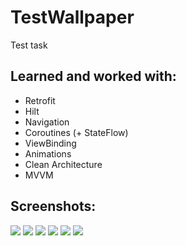 TestWallpaper
=======================
Test task

Learned and worked with:
---------------------
* Retrofit
* Hilt
* Navigation
* Coroutines (+ StateFlow)
* ViewBinding
* Animations
* Clean Architecture
* MVVM

Screenshots:
--------------------
![](/img/1.png)
![](/img/2.png)
![](/img/3.png)
![](/img/4.png)
![](/img/5.png)
![](/img/6.png)

